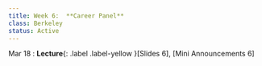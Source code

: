 ```yaml
---
title: Week 6:  **Career Panel**
class: Berkeley
status: Active
---
```


Mar 18
: **Lecture**{: .label .label-yellow }[Slides 6], [Mini Announcements 6]
